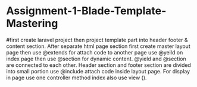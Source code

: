 # Assignment-1-Blade-Template-Mastering

#first create laravel project then project template part into header footer & content section. After separate html page section first create master layout page then use @extends for attach code to another page use @yeild on index page then use @section for dynamic content. @yield and @section are connected to each other. Header section and footer section are divided into small portion use @include attach code inside layout page. For display in page use one controller method index also use view ().

